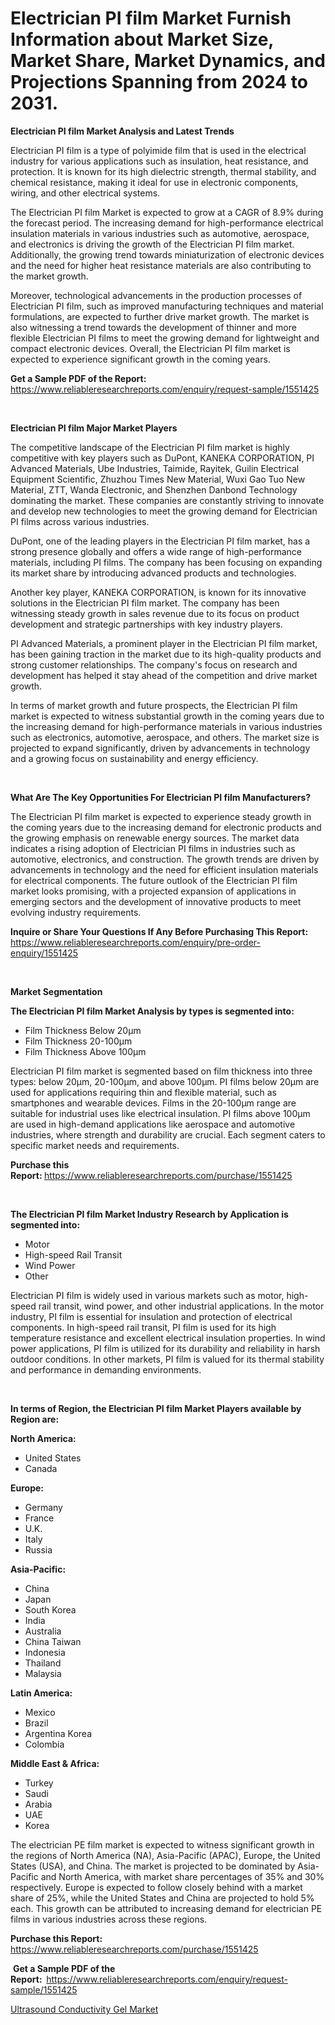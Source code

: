 <p><h1>Electrician PI film Market Furnish Information about Market Size, Market Share, Market Dynamics, and Projections Spanning from 2024 to 2031.</h1></p><p><strong>Electrician PI film Market Analysis and Latest Trends</strong></p>
<p><p>Electrician PI film is a type of polyimide film that is used in the electrical industry for various applications such as insulation, heat resistance, and protection. It is known for its high dielectric strength, thermal stability, and chemical resistance, making it ideal for use in electronic components, wiring, and other electrical systems.</p><p>The Electrician PI film Market is expected to grow at a CAGR of 8.9% during the forecast period. The increasing demand for high-performance electrical insulation materials in various industries such as automotive, aerospace, and electronics is driving the growth of the Electrician PI film market. Additionally, the growing trend towards miniaturization of electronic devices and the need for higher heat resistance materials are also contributing to the market growth.</p><p>Moreover, technological advancements in the production processes of Electrician PI film, such as improved manufacturing techniques and material formulations, are expected to further drive market growth. The market is also witnessing a trend towards the development of thinner and more flexible Electrician PI films to meet the growing demand for lightweight and compact electronic devices. Overall, the Electrician PI film market is expected to experience significant growth in the coming years.</p></p>
<p><strong>Get a Sample PDF of the Report:&nbsp;</strong> <a href="https://www.reliableresearchreports.com/enquiry/request-sample/1551425">https://www.reliableresearchreports.com/enquiry/request-sample/1551425</a></p>
<p>&nbsp;</p>
<p><strong>Electrician PI film Major Market Players</strong></p>
<p><p>The competitive landscape of the Electrician PI film market is highly competitive with key players such as DuPont, KANEKA CORPORATION, PI Advanced Materials, Ube Industries, Taimide, Rayitek, Guilin Electrical Equipment Scientific, Zhuzhou Times New Material, Wuxi Gao Tuo New Material, ZTT, Wanda Electronic, and Shenzhen Danbond Technology dominating the market. These companies are constantly striving to innovate and develop new technologies to meet the growing demand for Electrician PI films across various industries.</p><p>DuPont, one of the leading players in the Electrician PI film market, has a strong presence globally and offers a wide range of high-performance materials, including PI films. The company has been focusing on expanding its market share by introducing advanced products and technologies. </p><p>Another key player, KANEKA CORPORATION, is known for its innovative solutions in the Electrician PI film market. The company has been witnessing steady growth in sales revenue due to its focus on product development and strategic partnerships with key industry players.</p><p>PI Advanced Materials, a prominent player in the Electrician PI film market, has been gaining traction in the market due to its high-quality products and strong customer relationships. The company's focus on research and development has helped it stay ahead of the competition and drive market growth.</p><p>In terms of market growth and future prospects, the Electrician PI film market is expected to witness substantial growth in the coming years due to the increasing demand for high-performance materials in various industries such as electronics, automotive, aerospace, and others. The market size is projected to expand significantly, driven by advancements in technology and a growing focus on sustainability and energy efficiency.</p></p>
<p>&nbsp;</p>
<p><strong>What Are The Key Opportunities For Electrician PI film Manufacturers?</strong></p>
<p><p>The Electrician PI film market is expected to experience steady growth in the coming years due to the increasing demand for electronic products and the growing emphasis on renewable energy sources. The market data indicates a rising adoption of Electrician PI films in industries such as automotive, electronics, and construction. The growth trends are driven by advancements in technology and the need for efficient insulation materials for electrical components. The future outlook of the Electrician PI film market looks promising, with a projected expansion of applications in emerging sectors and the development of innovative products to meet evolving industry requirements.</p></p>
<p><strong>Inquire or Share Your Questions If Any Before Purchasing This Report:</strong> <a href="https://www.reliableresearchreports.com/enquiry/pre-order-enquiry/1551425">https://www.reliableresearchreports.com/enquiry/pre-order-enquiry/1551425</a></p>
<p>&nbsp;</p>
<p><strong>Market Segmentation</strong></p>
<p><strong>The Electrician PI film Market Analysis by types is segmented into:</strong></p>
<p><ul><li>Film Thickness Below 20μm</li><li>Film Thickness 20-100μm</li><li>Film Thickness Above 100μm</li></ul></p>
<p><p>Electrician PI film market is segmented based on film thickness into three types: below 20μm, 20-100μm, and above 100μm. PI films below 20μm are used for applications requiring thin and flexible material, such as smartphones and wearable devices. Films in the 20-100μm range are suitable for industrial uses like electrical insulation. PI films above 100μm are used in high-demand applications like aerospace and automotive industries, where strength and durability are crucial. Each segment caters to specific market needs and requirements.</p></p>
<p><strong>Purchase this Report:&nbsp;</strong><a href="https://www.reliableresearchreports.com/purchase/1551425">https://www.reliableresearchreports.com/purchase/1551425</a></p>
<p>&nbsp;</p>
<p><strong>The Electrician PI film Market Industry Research by Application is segmented into:</strong></p>
<p><ul><li>Motor</li><li>High-speed Rail Transit</li><li>Wind Power</li><li>Other</li></ul></p>
<p><p>Electrician PI film is widely used in various markets such as motor, high-speed rail transit, wind power, and other industrial applications. In the motor industry, PI film is essential for insulation and protection of electrical components. In high-speed rail transit, PI film is used for its high temperature resistance and excellent electrical insulation properties. In wind power applications, PI film is utilized for its durability and reliability in harsh outdoor conditions. In other markets, PI film is valued for its thermal stability and performance in demanding environments.</p></p>
<p>&nbsp;</p>
<p><strong>In terms of Region, the Electrician PI film Market Players available by Region are:</strong></p>
<p>
    <p> <strong> North America: </strong>
        <ul>
            <li>United States</li>
            <li>Canada</li>
        </ul>
        </p> 
    <p> <strong> Europe: </strong>
        <ul>
            <li>Germany</li>
            <li>France</li>
            <li>U.K.</li>
            <li>Italy</li>
            <li>Russia</li>
        </ul>
        </p> 
    <p> <strong> Asia-Pacific: </strong>
        <ul>
            <li>China</li>
            <li>Japan</li>
            <li>South Korea</li>
            <li>India</li>
            <li>Australia</li>
            <li>China Taiwan</li>
            <li>Indonesia</li>
            <li>Thailand</li>
            <li>Malaysia</li>
        </ul>
        </p> 
    <p> <strong> Latin America: </strong>
        <ul>
            <li>Mexico</li>
            <li>Brazil</li>
            <li>Argentina Korea</li>
            <li>Colombia</li>
        </ul>
        </p> 
    <p> <strong> Middle East & Africa: </strong>
        <ul>
            <li>Turkey</li>
            <li>Saudi</li>
            <li>Arabia</li>
            <li>UAE</li>
            <li>Korea</li>
        </ul>
    </p>
    </p>
<p><p>The electrician PE film market is expected to witness significant growth in the regions of North America (NA), Asia-Pacific (APAC), Europe, the United States (USA), and China. The market is projected to be dominated by Asia-Pacific and North America, with market share percentages of 35% and 30% respectively. Europe is expected to follow closely behind with a market share of 25%, while the United States and China are projected to hold 5% each. This growth can be attributed to increasing demand for electrician PE films in various industries across these regions.</p></p>
<p><strong>Purchase this Report: </strong><a href="https://www.reliableresearchreports.com/purchase/1551425">https://www.reliableresearchreports.com/purchase/1551425</a></p>
<p>&nbsp;<strong>Get a Sample PDF of the Report:&nbsp;&nbsp;</strong><a href="https://www.reliableresearchreports.com/enquiry/request-sample/1551425">https://www.reliableresearchreports.com/enquiry/request-sample/1551425</a></p>
<p><strong></strong></p>
<p><p><a href="https://pretty-mail-caf.notion.site/Ultrasound-Conductivity-Gel-Market-Analysis-and-Market-Size-Global-Industry-Overview-Market-Segmen-ae48f2c15d0343d2a00914e7877eb4cc">Ultrasound Conductivity Gel Market</a></p></p>